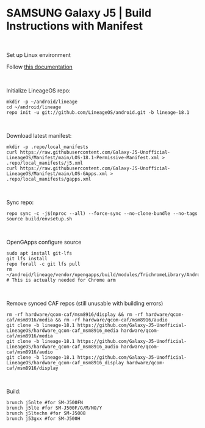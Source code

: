 # SAMSUNG Galaxy J5 | Build Instructions with Manifest
<br/>

Set up Linux environment

Follow <a href="https://github.com/Galaxy-J5-Unofficial-LineageOS/Manifest/blob/main/LOS-Build-Environment.md">this documentation</a>

<br/>

Initialize LineageOS repo:
```
mkdir -p ~/android/lineage
cd ~/android/lineage
repo init -u git://github.com/LineageOS/android.git -b lineage-18.1
```
<br/>

Download latest manifest:
```
mkdir -p .repo/local_manifests
curl https://raw.githubusercontent.com/Galaxy-J5-Unofficial-LineageOS/Manifest/main/LOS-18.1-Permissive-Manifest.xml > .repo/local_manifests/j5.xml
curl https://raw.githubusercontent.com/Galaxy-J5-Unofficial-LineageOS/Manifest/main/LOS-GApps.xml > .repo/local_manifests/gapps.xml
```
<br/>

Sync repo:
```
repo sync -c -j$(nproc --all) --force-sync --no-clone-bundle --no-tags
source build/envsetup.sh
```
<br/>

OpenGApps configure source
```
sudo apt install git-lfs
git lfs install
repo forall -c git lfs pull
rm ~/android/lineage/vendor/opengapps/build/modules/TrichromeLibrary/Android.mk # This is actually needed for Chrome arm
```
<br/>

Remove synced CAF repos (still unusable with building errors)
```
rm -rf hardware/qcom-caf/msm8916/display && rm -rf hardware/qcom-caf/msm8916/media && rm -rf hardware/qcom-caf/msm8916/audio
git clone -b lineage-18.1 https://github.com/Galaxy-J5-Unofficial-LineageOS/hardware_qcom-caf_msm8916_media hardware/qcom-caf/msm8916/media
git clone -b lineage-18.1 https://github.com/Galaxy-J5-Unofficial-LineageOS/hardware_qcom-caf_msm8916_audio hardware/qcom-caf/msm8916/audio
git clone -b lineage-18.1 https://github.com/Galaxy-J5-Unofficial-LineageOS/hardware_qcom-caf_msm8916_display hardware/qcom-caf/msm8916/display
```
<br/>

Build:
```
brunch j5nlte #for SM-J500FN
brunch j5lte #for SM-J500F/G/M/NO/Y
brunch j5ltechn #for SM-J5008
brunch j53gxx #for SM-J500H
```

<br/>
